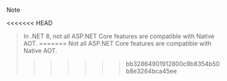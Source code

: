 > [!NOTE]
<<<<<<< HEAD
> In .NET 8, not all ASP.NET Core features are compatible with Native AOT.
=======
> Not all ASP.NET Core features are compatible with Native AOT.
>>>>>>> bb32864901912800c9b8354b50b8e3264bca45ee
